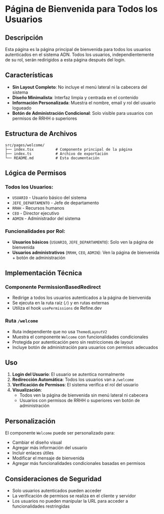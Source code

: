 # Página de Bienvenida para Todos los Usuarios

## Descripción

Esta página es la página principal de bienvenida para todos los usuarios autenticados en el sistema ADN. Todos los usuarios, independientemente de su rol, serán redirigidos a esta página después del login.

## Características

- **Sin Layout Completo**: No incluye el menú lateral ni la cabecera del sistema
- **Diseño Minimalista**: Interfaz limpia y centrada en el contenido
- **Información Personalizada**: Muestra el nombre, email y rol del usuario logueado
- **Botón de Administración Condicional**: Solo visible para usuarios con permisos de RRHH o superiores

## Estructura de Archivos

```
src/pages/welcome/
├── index.tsx          # Componente principal de la página
├── index.ts           # Archivo de exportación
└── README.md          # Esta documentación
```

## Lógica de Permisos

### Todos los Usuarios:
- `USUARIO` - Usuario básico del sistema
- `JEFE_DEPARTAMENTO` - Jefe de departamento
- `RRHH` - Recursos humanos
- `CEO` - Director ejecutivo
- `ADMIN` - Administrador del sistema

### Funcionalidades por Rol:
- **Usuarios básicos** (`USUARIO`, `JEFE_DEPARTAMENTO`): Solo ven la página de bienvenida
- **Usuarios administrativos** (`RRHH`, `CEO`, `ADMIN`): Ven la página de bienvenida + botón de administración

## Implementación Técnica

### Componente PermissionBasedRedirect
- Redirige a todos los usuarios autenticados a la página de bienvenida
- Se ejecuta en la ruta raíz (`/`) y en rutas externas
- Utiliza el hook `usePermissions` de Refine.dev

### Ruta `/welcome`
- Ruta independiente que no usa `ThemedLayoutV2`
- Muestra el componente `Welcome` con funcionalidades condicionales
- Protegida por autenticación pero sin restricciones de layout
- Incluye botón de administración para usuarios con permisos adecuados

## Uso

1. **Login del Usuario**: El usuario se autentica normalmente
2. **Redirección Automática**: Todos los usuarios van a `/welcome`
3. **Verificación de Permisos**: El sistema verifica el rol del usuario
4. **Visualización**: 
   - Todos ven la página de bienvenida sin menú lateral ni cabecera
   - Usuarios con permisos de RRHH o superiores ven botón de administración

## Personalización

El componente `Welcome` puede ser personalizado para:
- Cambiar el diseño visual
- Agregar más información del usuario
- Incluir enlaces útiles
- Modificar el mensaje de bienvenida
- Agregar más funcionalidades condicionales basadas en permisos

## Consideraciones de Seguridad

- Solo usuarios autenticados pueden acceder
- La verificación de permisos se realiza en el cliente y servidor
- Los usuarios no pueden manipular la URL para acceder a funcionalidades restringidas
